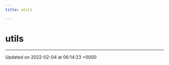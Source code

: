 ```yaml
---
title: utils

---
```


# utils








-------------------------------

Updated on 2022-02-04 at 06:14:23 +0000